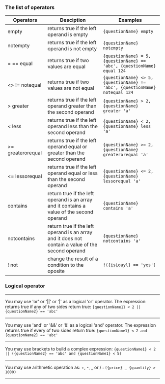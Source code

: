 ### The list of operators

| Operators         | Desciption                                                                                        | Examples                                                                    |
| ----------------- | ------------------------------------------------------------------------------------------------- | --------------------------------------------------------------------------- |
| empty             | returns true if the left operand is empty                                                         | `{questionName} empty`                                                      |
| notempty          | returns true if the left operand is not empty                                                     | `{questionName} notempty`                                                   |
| = == equal        | returns true if two values are equal                                                              | `{questionName} = 5, {questionName} == 'abc', {questionName} equal 124`     |
| <> != notequal    | returns true if two values are not equal                                                          | `{questionName} <> 5, {questionName} != 'abc', {questionName} notequal 124` |
| > greater         | returns true if the left operand greater than the second operand                                  | `{questionName} > 2, {questionName} greater 'a'`                            |
| < less            | returns true if the left operand less than the second operand                                     | `{questionName} < 2, {questionName} less 'a'`                               |
| >= greaterorequal | returns true if the left operand equal or greater than the second operand                         | `{questionName} >= 2, {questionName} greaterorequal 'a'`                    |
| <= lessorequal    | returns true if the left operand equal or less than the second operand                            | `{questionName} <= 2, {questionName} lessorequal 'a'`                       |
| contains          | return true if the left operand is an array and it contains a value of the second operand         | `{questionName} contains 'a'`                                               |
| notcontains       | return true if the left operand is an array and it does not contain a value of the second operand | `{questionName} notcontains 'a'`                                            |
| ! not             | change the result of a condition to the oposite                                                   | `!({isLoayl} == 'yes')`                                                     |

### Logical operator

---

You may use 'or' or '||' or '|' as a logical 'or' operator. The expression returns true if any of two sides return true:
`{questionName1} < 2 || {questionName2} == 'abc'`

---

You may use 'and' or '&&' or '&' as a logical 'and' operator. The expression returns true if every of two sides return true:
`{questionName1} < 2 and {questionName2} == 'abc'`

---

You may use brackets to build a complex expression:
`{questionName1} < 2 || ({questionName2} == 'abc' and {questionName1} < 5)`

---

You may use arithmetic operation as: +, -, _ or / :
`({price} _ {quantity} > 1000)`

---

